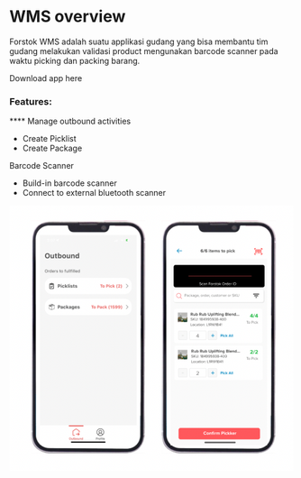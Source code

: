 # WMS overview

Forstok WMS adalah suatu applikasi gudang yang bisa membantu tim gudang melakukan validasi product mengunakan barcode scanner pada waktu picking dan packing barang.&#x20;

Download app here

### Features:

&#x20;**** Manage outbound activities

* Create Picklist
* Create Package

Barcode Scanner

* Build-in barcode scanner
* Connect to external bluetooth scanner

![](<../../.gitbook/assets/Screen Shot 2022-03-22 at 4.42.12 PM (1).png>)
